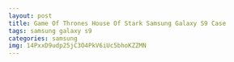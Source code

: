```yaml
---
layout: post
title: Game Of Thrones House Of Stark Samsung Galaxy S9 Case
tags: samsung galaxy s9
categories: samsung
img: 14PxxD9udp25jC3O4PkV6iUc5bhoKZZMN
---
```

